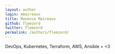 ```yaml
---
layout: author
login: mmaireaux
title: Maxence Maireaux
github: flemzord
twitter: flemzord
permalink: /authors/flemzord/
---
```

DevOps, Kubernetes, Terraform, AWS, Ansible = <3
